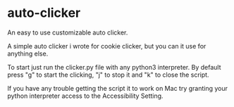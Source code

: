 # auto-clicker
An easy to use customizable auto clicker.
 

A simple auto clicker i wrote for cookie clicker, but you can it use for anything else.

To start just run the clicker.py file with any python3 interpreter. 
By default press "g" to start the clicking, "j" to stop it and "k" to close the script.

If you have any trouble getting the script it to work on Mac try granting your python interpreter access to the Accessibility Setting.
